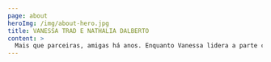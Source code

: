 ```yaml
---
page: about
heroImg: /img/about-hero.jpg
title: VANESSA TRAD E NATHALIA DALBERTO
content: >
  Mais que parceiras, amigas há anos. Enquanto Vanessa lidera a parte criativa, Nathália cuida da parte gerencial e operacional. Juntas, compartilham do mesmo ideal: criar uma arquitetura agradável, bem planejada, e que atenda as necessidades e gosto dos clientes
---
```

